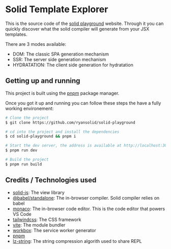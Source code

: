 # Solid Template Explorer

This is the source code of the [solid playground](https://playground.solidjs.com) website.
Through it you can quickly discover what the solid compiler will generate from your JSX templates.

There are 3 modes available:

- DOM: The classic SPA generation mechanism
- SSR: The server side generation mechanism
- HYDRATATION: The client side generation for hydratation

## Getting up and running

This project is built using the [pnpm](https://pnpm.js.org/) package manager.

Once you got it up and running you can follow these steps the have a fully working environement:

```bash
# Clone the project
$ git clone https://github.com/ryansolid/solid-playground

# cd into the project and install the dependencies
$ cd solid-playground && pnpm i

# Start the dev server, the address is available at http://localhost:3000
$ pnpm run dev

# Build the project
$ pnpm run build
```

## Credits / Technologies used

- [solid-js](https://github.com/ryansolid/solid/): The view library
- [@babel/standalone](https://babeljs.io/docs/en/babel-standalone): The in-browser compiler. Solid compiler relies on babel
- [monaco](https://microsoft.github.io/monaco-editor/): The in-browser code editor. This is the code editor that powers VS Code
- [tailwindcss](https://tailwindcss.com/): The CSS framework
- [vite](https://vitejs.dev/): The module bundler
- [workbox](https://developers.google.com/web/tools/workbox): The service worker generator
- [pnpm](https://pnpm.js.org/)
- [lz-string](https://github.com/pieroxy/lz-string): The string compression algorith used to share REPL
